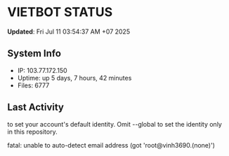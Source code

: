 # VIETBOT STATUS
**Updated**: Fri Jul 11 03:54:37 AM +07 2025

## System Info
- IP: 103.77.172.150
- Uptime: up 5 days, 7 hours, 42 minutes
- Files: 6777

## Last Activity

to set your account's default identity.
Omit --global to set the identity only in this repository.

fatal: unable to auto-detect email address (got 'root@vinh3690.(none)')
